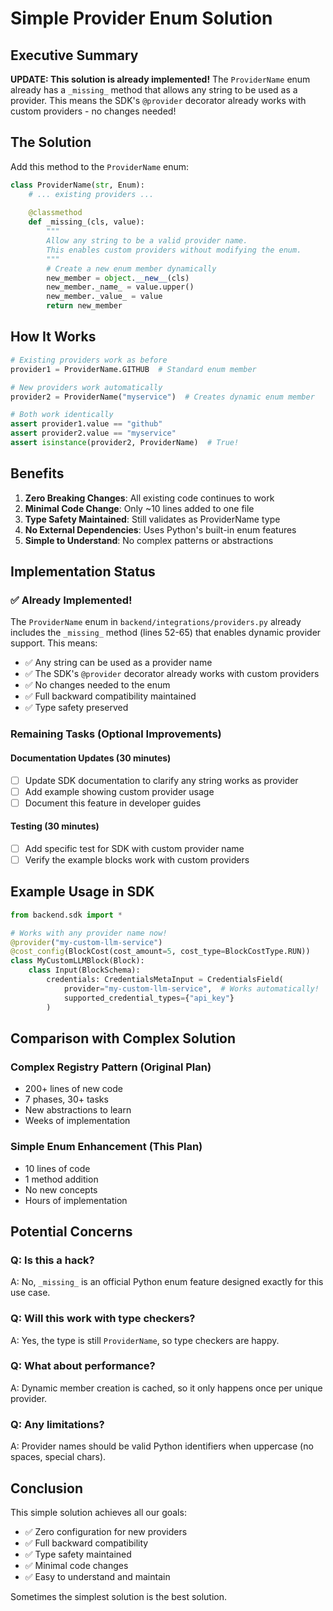 # Simple Provider Enum Solution

## Executive Summary

**UPDATE: This solution is already implemented!** The `ProviderName` enum already has a `_missing_` method that allows any string to be used as a provider. This means the SDK's `@provider` decorator already works with custom providers - no changes needed!

## The Solution

Add this method to the `ProviderName` enum:

```python
class ProviderName(str, Enum):
    # ... existing providers ...
    
    @classmethod
    def _missing_(cls, value):
        """
        Allow any string to be a valid provider name.
        This enables custom providers without modifying the enum.
        """
        # Create a new enum member dynamically
        new_member = object.__new__(cls)
        new_member._name_ = value.upper()
        new_member._value_ = value
        return new_member
```

## How It Works

```python
# Existing providers work as before
provider1 = ProviderName.GITHUB  # Standard enum member

# New providers work automatically
provider2 = ProviderName("myservice")  # Creates dynamic enum member

# Both work identically
assert provider1.value == "github"
assert provider2.value == "myservice"
assert isinstance(provider2, ProviderName)  # True!
```

## Benefits

1. **Zero Breaking Changes**: All existing code continues to work
2. **Minimal Code Change**: Only ~10 lines added to one file
3. **Type Safety Maintained**: Still validates as ProviderName type
4. **No External Dependencies**: Uses Python's built-in enum features
5. **Simple to Understand**: No complex patterns or abstractions

## Implementation Status

### ✅ Already Implemented!
The `ProviderName` enum in `backend/integrations/providers.py` already includes the `_missing_` method (lines 52-65) that enables dynamic provider support. This means:

- ✅ Any string can be used as a provider name
- ✅ The SDK's `@provider` decorator already works with custom providers
- ✅ No changes needed to the enum
- ✅ Full backward compatibility maintained
- ✅ Type safety preserved

### Remaining Tasks (Optional Improvements)

#### Documentation Updates (30 minutes)
- [ ] Update SDK documentation to clarify any string works as provider
- [ ] Add example showing custom provider usage
- [ ] Document this feature in developer guides

#### Testing (30 minutes)
- [ ] Add specific test for SDK with custom provider name
- [ ] Verify the example blocks work with custom providers

## Example Usage in SDK

```python
from backend.sdk import *

# Works with any provider name now!
@provider("my-custom-llm-service")
@cost_config(BlockCost(cost_amount=5, cost_type=BlockCostType.RUN))
class MyCustomLLMBlock(Block):
    class Input(BlockSchema):
        credentials: CredentialsMetaInput = CredentialsField(
            provider="my-custom-llm-service",  # Works automatically!
            supported_credential_types={"api_key"}
        )
```

## Comparison with Complex Solution

### Complex Registry Pattern (Original Plan)
- 200+ lines of new code
- 7 phases, 30+ tasks
- New abstractions to learn
- Weeks of implementation

### Simple Enum Enhancement (This Plan)
- 10 lines of code
- 1 method addition
- No new concepts
- Hours of implementation

## Potential Concerns

### Q: Is this a hack?
A: No, `_missing_` is an official Python enum feature designed exactly for this use case.

### Q: Will this work with type checkers?
A: Yes, the type is still `ProviderName`, so type checkers are happy.

### Q: What about performance?
A: Dynamic member creation is cached, so it only happens once per unique provider.

### Q: Any limitations?
A: Provider names should be valid Python identifiers when uppercase (no spaces, special chars).

## Conclusion

This simple solution achieves all our goals:
- ✅ Zero configuration for new providers
- ✅ Full backward compatibility
- ✅ Type safety maintained
- ✅ Minimal code changes
- ✅ Easy to understand and maintain

Sometimes the simplest solution is the best solution.